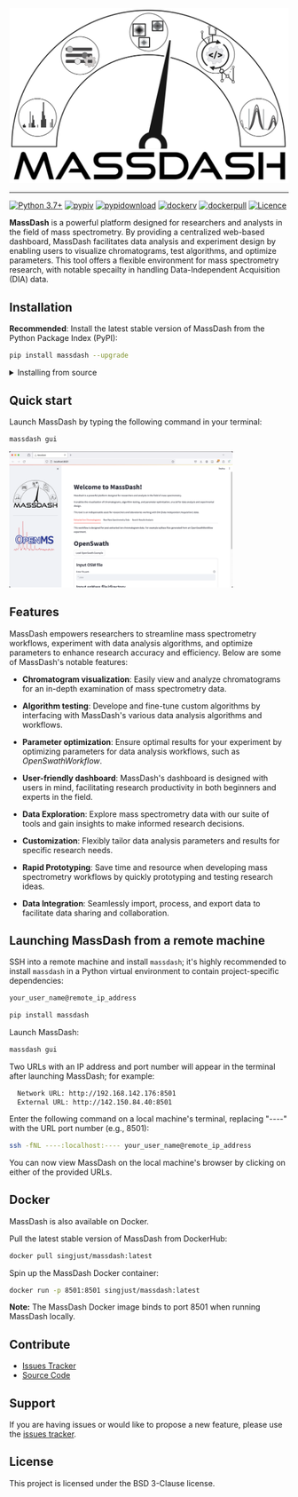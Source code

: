 <p align="center">
  <picture>
    <source media="(prefers-color-scheme: dark)" srcset="https://github.com/Roestlab/massdash/raw/dev/massdash/assets/img/MassDash_Logo_Light.png" alt="MassDash_Logo" width="500">
    <source media="(prefers-color-scheme: light)" srcset="https://github.com/Roestlab/massdash/raw/dev/massdash/assets/img/MassDash_Logo_Dark.png" alt="MassDash_Logo" width="500">
    <img comment="Placeholder to transition between light color mode and dark color mode - this image is not directly used." src="https://github.com/Roestlab/massdash/blob/dev/massdash/assets/img/MassDash_Logo_Dark.png">
  </picture>
</p>

---

[![Python 3.7+](https://img.shields.io/badge/python-3.7+-blue.svg)](https://www.python.org/downloads/)
[![pypiv](https://img.shields.io/pypi/v/massdash.svg)](https://pypi.python.org/pypi/massdash)
[![pypidownload](https://img.shields.io/pypi/dm/massdash?color=orange)](https://pypistats.org/packages/massdash)
[![dockerv](https://img.shields.io/docker/v/singjust/massdash?label=docker&color=green)](https://hub.docker.com/r/singjust/massdash)
[![dockerpull](https://img.shields.io/docker/pulls/singjust/massdash?color=green)](https://hub.docker.com/r/singjust/massdash)
[![Licence](https://img.shields.io/badge/License-BSD_3--Clause-orange.svg)](https://raw.githubusercontent.com/RoestLab/massdash/main/LICENSE)

**MassDash** is a powerful platform designed for researchers and analysts in the field of mass spectrometry. By providing a centralized web-based dashboard, MassDash facilitates data analysis and experiment design by enabling users to visualize chromatograms, test algorithms, and optimize parameters. This tool offers a flexible environment for mass spectrometry research, with notable specailty in handling Data-Independent Acquisition (DIA) data.

## Installation

**Recommended**: Install the latest stable version of MassDash from the Python Package Index (PyPI):

```bash
pip install massdash --upgrade
```

<details>
   <summary>Installing from source</summary>

Clone the repository:

```bash
git clone https://github.com/Roestlab/massdash.git
```

Change into `massdash` directory:

```bash
cd massdash
```

Install `massdash` in editable mode:

```bash
pip install -e .
```

</details>

## Quick start

Launch MassDash by typing the following command in your terminal:

```bash
massdash gui
```

<p align="left">
  <img alt="MassDash Landing Page" style="width: 80%;" src="https://github.com/Roestlab/massdash/raw/dev/massdash/assets/img/MassDash_Landing_Page.png">
</p>

## Features

MassDash empowers researchers to streamline mass spectrometry workflows, experiment with data analysis algorithms, and optimize parameters to enhance research accuracy and efficiency. Below are some of MassDash's notable features:

- **Chromatogram visualization**: Easily view and analyze chromatograms for an in-depth examination of mass spectrometry data.

- **Algorithm testing**: Develope and fine-tune custom algorithms by interfacing with MassDash's various data analysis algorithms and workflows.

- **Parameter optimization**: Ensure optimal results for your experiment by optimizing parameters for data analysis workflows, such as *OpenSwathWorkflow*.

- **User-friendly dashboard**: MassDash's dashboard is designed with users in mind, facilitating research productivity in both beginners and experts in the field.

- **Data Exploration**: Explore mass spectrometry data with our suite of tools and gain insights to make informed research decisions.

- **Customization**: Flexibly tailor data analysis parameters and results for specific research needs.

- **Rapid Prototyping**: Save time and resource when developing mass spectrometry workflows by quickly prototyping and testing research ideas.

- **Data Integration**: Seamlessly import, process, and export data to facilitate data sharing and collaboration.

## Launching MassDash from a remote machine

SSH into a remote machine and install `massdash`; it's highly recommended to install `massdash` in a Python virtual environment to contain project-specific dependencies:

```bash
your_user_name@remote_ip_address
```

```bash
pip install massdash
```

Launch MassDash:

```bash
massdash gui
```

Two URLs with an IP address and port number will appear in the terminal after launching MassDash; for example:

```text
  Network URL: http://192.168.142.176:8501
  External URL: http://142.150.84.40:8501
```

 Enter the following command on a local machine's terminal, replacing "----" with the URL port number (e.g., 8501):

```bash
ssh -fNL ----:localhost:---- your_user_name@remote_ip_address
```

You can now view MassDash on the local machine's browser by clicking on either of the provided URLs.

## Docker

MassDash is also available on Docker.

Pull the latest stable version of MassDash from DockerHub:

```bash
docker pull singjust/massdash:latest
```

Spin up the MassDash Docker container:

```bash
docker run -p 8501:8501 singjust/massdash:latest
```

**Note:** The MassDash Docker image binds to port 8501 when running MassDash locally.

## Contribute

* [Issues Tracker](https://github.com/Roestlab/massdash/issues)
* [Source Code](https://github.com/Roestlab/massdash/tree/main/massdash)

## Support

If you are having issues or would like to propose a new feature, please use the [issues tracker](https://github.com/Roestlab/massdash/issues).

## License

This project is licensed under the BSD 3-Clause license.
